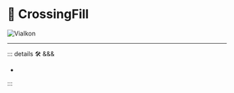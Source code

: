 # 🔻 <via>CrossingFill</via>

![ViaIkon](/Via/Via_Ikon.png)

---

<!-- =================================================== -->
<!-- =================================================== -->
<!-- =================================================== -->
<!-- =================================================== -->
<!-- =================================================== -->
::: details 🛠 <dev>&&&</dev>

-

:::
